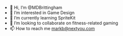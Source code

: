 - 👋 Hi, I’m @MDBrittingham
- 👀 I’m interested in Game Design
- 🌱 I’m currently learning SpriteKit
- 💞️ I’m looking to collaborate on fitness-related gaming
- 📫 How to reach me markb@nextyou.com

<!---
MDBrittingham/MDBrittingham is a ✨ special ✨ repository because its `README.md` (this file) appears on your GitHub profile.
You can click the Preview link to take a look at your changes.
--->
